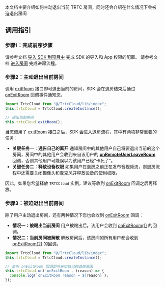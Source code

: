 本文档主要介绍如何主动退出当前 TRTC 房间，同时还会介绍在什么情况下会被迫退出房间

## 调用指引

[](id:step1)
### 步骤1：完成前序步骤

请参考文档 [导入 SDK 到项目中](https://cloud.tencent.com/document/product/647/73371) 完成 SDK 的导入和 App 权限的配置。
请参考文档 [进入房间](https://cloud.tencent.com/document/product/647/74638) 完成进房流程。

[](id:step2)
### 步骤2：主动退出当前房间
调用 [exitRoom](https://web.sdk.qcloud.com/trtc/uniapp/doc/zh-cn/TrtcCloud.html#exitRoom) 接口即可退出当前的房间，SDK 会在退房结束后通过 [onExitRoom](https://web.sdk.qcloud.com/trtc/uniapp/doc/zh-cn/TrtcCloud.html#exitRoom) 回调事件通知您。
```javascript
import TrtcCloud from "@/TrtcCloud/lib/index";
this.trtcCloud = TrtcCloud.createInstance();

// 退出当前房间
this.trtcCloud.exitRoom();
```

当您调用了 [exitRoom](https://web.sdk.qcloud.com/trtc/uniapp/doc/zh-cn/TrtcCloud.html#exitRoom) 接口之后，SDK 会进入退房流程，其中有两项非常重要的任务：
- **关键任务一：通告自己的离开**
通知房间中的其他用户自己将要退出当前的这个房间，房间中的其他用户会收到来自该用户的 [**onRemoteUserLeaveRoom**](https://web.sdk.qcloud.com/trtc/uniapp/doc/zh-cn/TRTCCallback.html#event:onRemoteUserLeaveRoom) 回调，否则其他用户可能误以为该用户已经“卡死了”。
- **关键任务二：释放设备权限**
如果用户在退房之前正在发布音视频流，则退房流程中还需要关闭摄像头和麦克风并释放设备的使用权限。

因此，如果您希望释放 `TRTCCloud` 实例，建议等收到 [onExitRoom](https://web.sdk.qcloud.com/trtc/uniapp/doc/zh-cn/TRTCCallback.html#event:onExitRoom) 回调之后再释放。

[](id:step3)
### 步骤3：被迫退出当前房间
除了用户主动退出房间，还有两种情况下您也会收到 [onExitRoom](https://web.sdk.qcloud.com/trtc/uniapp/doc/zh-cn/TRTCCallback.html#event:onExitRoom) 回调：
- **情况一：被踢出当前房间**
用户被踢出后，该用户会收到 [onExitRoom(1)](https://web.sdk.qcloud.com/trtc/uniapp/doc/zh-cn/TRTCCallback.html#event:onExitRoom) 的回调。
- **情况二：当前房间被解散**
解散房间后，该房间的所有用户都会收到 [onExitRoom(2)](https://web.sdk.qcloud.com/trtc/uniapp/doc/zh-cn/TRTCCallback.html#event:onExitRoom) 的回调。

```javascript
import TrtcCloud from "@/TrtcCloud/lib/index";
this.trtcCloud = TrtcCloud.createInstance();

// 监听 onExitRoom 回调即可获知自己的退房原因
this.trtcCloud.on('onExitRoom', (reason) => {
  console.log(`onExitRoom reason = ${reason}`);
});
```
